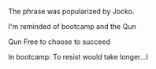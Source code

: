 The phrase was popularized by Jocko.

I'm reminded of bootcamp and the Qun


Qun
Free to choose to succeed

In bootcamp: To resist would take longer…I
